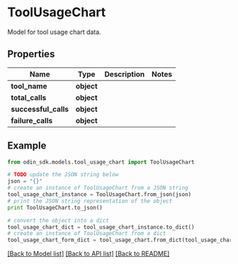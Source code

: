 # ToolUsageChart

Model for tool usage chart data.

## Properties

Name | Type | Description | Notes
------------ | ------------- | ------------- | -------------
**tool_name** | **object** |  | 
**total_calls** | **object** |  | 
**successful_calls** | **object** |  | 
**failure_calls** | **object** |  | 

## Example

```python
from odin_sdk.models.tool_usage_chart import ToolUsageChart

# TODO update the JSON string below
json = "{}"
# create an instance of ToolUsageChart from a JSON string
tool_usage_chart_instance = ToolUsageChart.from_json(json)
# print the JSON string representation of the object
print ToolUsageChart.to_json()

# convert the object into a dict
tool_usage_chart_dict = tool_usage_chart_instance.to_dict()
# create an instance of ToolUsageChart from a dict
tool_usage_chart_form_dict = tool_usage_chart.from_dict(tool_usage_chart_dict)
```
[[Back to Model list]](../README.md#documentation-for-models) [[Back to API list]](../README.md#documentation-for-api-endpoints) [[Back to README]](../README.md)


